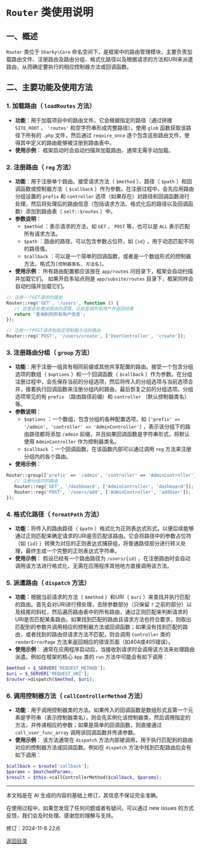 # `Router` 类使用说明

## 一、概述

 `Router` 类位于 `Sharky\Core` 命名空间下，是框架中的路由管理模块，主要负责加载路由文件、注册路由及路由分组、格式化路径以及根据请求的方法和URI来派遣路由，从而确定要执行的相应控制器方法或回调函数。

## 二、主要功能及使用方法

### 1. 加载路由（ `loadRoutes` 方法）

- **功能**：用于加载项目中的路由文件。它会根据指定的路径（通过拼接 `SITE_ROOT` 、 `'routes'` 和空字符串形成完整路径），使用 `glob` 函数获取该路径下所有的 `.php` 文件，然后通过 `require_once` 逐个包含这些路由文件，使得其中定义的路由能够被注册到路由表中。
- **使用示例**：
框架启动时会自动扫描并加载路由，通常无需手动加载。

### 2. 注册路由（ `reg` 方法）

- **功能**：用于注册单个路由。接受请求方法（ `$method` ）、路径（ `$path` ）和回调函数或控制器方法（ `$callback` ）作为参数。在注册过程中，会先应用路由分组设置的 `prefix` 和 `controller` 选项（如果存在）对路径和回调函数进行处理，然后将处理后的路由信息（包括请求方法、格式化后的路径以及回调函数）添加到路由表（ `self::$routes` ）中。
- **参数说明**：
  - `$method` ：表示请求的方法，如 `GET` 、 `POST` 等，也可以是 `ALL` 表示匹配所有请求方法。
  - `$path` ：路由的路径，可以包含参数占位符，如 `{id}` ，用于动态匹配不同的路径值。
  - `$callback` ：可以是一个简单的回调函数，或者是一个数组形式的控制器方法，格式为`[控制器类名, 方法名]`。
- **使用示例**：
所有路由配置都应该放在 `app/routes` 问目录下，框架会自动扫描并加载它们。
如果开启多站点则是 `app/subsite/routes` 目录下，框架同样会自动扫描并加载它们。

 ``` php
// 注册一个GET请求的路由
Router::reg('GET', '/users', function () {
    // 这里是处理该路由的逻辑，比如查询所有用户并返回结果
    return '查询到的所有用户信息';
});

// 注册一个POST请求到指定控制器方法的路由
Router::reg('POST', '/users/create', ['UserController', 'create']);
 ```

### 3. 注册路由分组（ `group` 方法）

- **功能**：用于注册一组具有相同前缀或其他共享配置的路由。接受一个包含分组选项的数组（ `$options` ）和一个回调函数（ `$callback` ）作为参数。在分组注册过程中，会先保存当前的分组选项，然后将传入的分组选项与当前选项合并，接着执行回调函数来注册分组内的路由，最后恢复之前的分组选项。分组选项常见的有 `prefix` （路由路径前缀）和 `controller` （默认控制器类名）等。
- **参数说明**：
  - `$options` ：一个数组，包含分组的各种配置选项，如 `['prefix' => '/admin', 'controller' => 'AdminController']` ，表示该分组下的路由路径都将添加 `/admin` 前缀，并且如果回调函数是字符串形式，将默认使用 `AdminController` 作为控制器类名。
  - `$callback` ：一个回调函数，在该函数内部可以通过调用 `reg` 方法来注册分组内的各个路由。
- **使用示例**：

 ``` php
Router::group(['prefix' => '/admin', 'controller' => 'AdminController'], function () {
    // 注册分组内的路由
    Router::reg('GET', '/dashboard', ['AdminController', 'dashboard']);
    Router::reg('POST', '/users/add', ['AdminController', 'addUser']);
});
 ```

### 4. 格式化路径（ `formatPath` 方法）

- **功能**：将传入的路由路径（ `$path` ）格式化为正则表达式形式，以便后续能够通过正则匹配来确定请求的URI是否匹配该路由。它会将路径中的参数占位符（如 `{id}` ）转换为对应的正则表达式捕获组，将普通路径部分进行转义处理，最终生成一个完整的正则表达式字符串。
- **使用示例**：
假设已经有一个路由路径为 `/users/{id}` ，在注册路由时会自动调用该方法进行格式化，无需在应用程序其他地方直接调用该方法。

### 5. 派遣路由（ `dispatch` 方法）

- **功能**：根据当前请求的方法（ `$method` ）和URI（ `$uri` ）来查找并执行匹配的路由。首先会对URI进行预处理，去除参数部分（只保留 `?` 之前的部分）以及结尾的斜杠，然后遍历路由表中的所有路由，通过正则匹配来判断请求的URI是否匹配某条路由。如果找到匹配的路由且请求方法也符合要求，则取出匹配到的参数并调用相应的控制器方法或回调函数；如果没有找到匹配的路由，或者找到的路由但请求方法不匹配，则会调用 `Controller` 类的 `renderErrorPage` 方法来返回相应的错误页面（如404或405错误）。
- **使用示例**：
通常在应用程序启动后，当接收到请求时会调用该方法来处理路由派遣。例如在框架的核心 `App` 类的 `run` 方法中可能会有如下调用：

 ``` php
$method = $_SERVER['REQUEST_METHOD'];
$uri = $_SERVER['REQUEST_URI'];
$router->dispatch($method, $uri);
 ```

### 6. 调用控制器方法（ `callControllerMethod` 方法）

- **功能**：用于调用控制器类的方法。如果传入的回调函数是数组形式且第一个元素是字符串（表示控制器类名），则会先实例化该控制器类，然后调用指定的方法，并传递相应的参数；如果是简单的回调函数，则直接通过 `call_user_func_array` 调用该回调函数并传递参数。
- **使用示例**：
该方法通常在 `dispatch` 方法内部被调用，用于执行匹配到的路由对应的控制器方法或回调函数。例如在 `dispatch` 方法中找到匹配路由后会有如下调用：

 ``` php
$callback = $route['callback'];
$params = $matchedParams;
$result = $this->callControllerMethod($callback, $params);
 ```

---

本文档是在 AI 生成的内容的基础上修订，其信息不保证完全准确。

在使用过程中，如果您发现了任何问题或者有疑问，可以通过 new issues 的方式反馈，我们会及时处理。感谢您的理解与支持。

修订：2024-11-6 22点

[返回目录](/SharkPHP.md)
